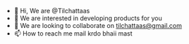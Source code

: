 - 👋 Hi, We are @Tilchattaas
- 👀 We are  interested in developing products for you 
- 💞️ We are looking to collaborate on tilchattaas@gmail.com
- 📫 How to reach me mail krdo bhaii mast


<!---
Tilchattaas/Tilchattaas is a ✨ special ✨ repository because its `README.md` (this file) appears on your GitHub profile.
You can click the Preview link to take a look at your changes.
--->
